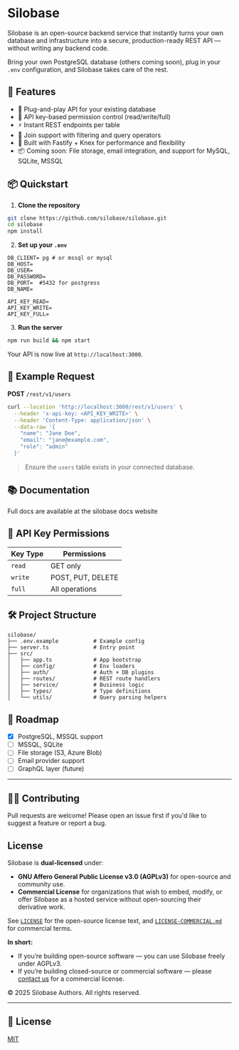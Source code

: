 # Silobase

Silobase is an open-source backend service that instantly turns your own database and infrastructure into a secure, production-ready REST API — without writing any backend code.

Bring your own PostgreSQL database (others coming soon), plug in your `.env` configuration, and Silobase takes care of the rest.


## 🚀 Features

- 🔌 Plug-and-play API for your existing database
- 🔐 API key-based permission control (read/write/full)
- ⚡️ Instant REST endpoints per table
- 🧩 Join support with filtering and query operators
- 🧱 Built with Fastify + Knex for performance and flexibility
- 📦 Coming soon: File storage, email integration, and support for MySQL, SQLite, MSSQL


## 📦 Quickstart

1. **Clone the repository**

```bash
git clone https://github.com/silobase/silobase.git
cd silobase
npm install
````

2. **Set up your `.env`**

```env
DB_CLIENT= pg # or mssql or mysql
DB_HOST=
DB_USER=
DB_PASSWORD=
DB_PORT=  #5432 for postgress
DB_NAME=

API_KEY_READ=
API_KEY_WRITE=
API_KEY_FULL=
```

3. **Run the server**

```bash
npm run build && npm start
```

Your API is now live at `http://localhost:3000`.


## 📘 Example Request

**POST** `/rest/v1/users`

```bash
curl --location 'http://localhost:3000/rest/v1/users' \
  --header 'x-api-key: <API_KEY_WRITE>' \
  --header 'Content-Type: application/json' \
  --data-raw '{
    "name": "Jane Doe",
    "email": "jane@example.com",
    "role": "admin"
  }'
```

> Ensure the `users` table exists in your connected database.

## 📚 Documentation

Full docs are available at the silobase docs website


## 🔐 API Key Permissions

| Key Type | Permissions         |
| -------- | ------------------- |
| `read`   | GET only            |
| `write`  | POST, PUT, DELETE |
| `full`   | All operations      |


## 🛠️ Project Structure

```
silobase/
├── .env.example           # Example config
├── server.ts              # Entry point
├── src/
│   ├── app.ts             # App bootstrap
│   ├── config/            # Env loaders
│   ├── auth/              # Auth + DB plugins
│   ├── routes/            # REST route handlers
│   ├── service/           # Business logic
│   ├── types/             # Type definitions
│   └── utils/             # Query parsing helpers
```

## 🧪 Roadmap

* [x] PostgreSQL, MSSQL support
* [ ] MSSQL, SQLite
* [ ] File storage (S3, Azure Blob)
* [ ] Email provider support
* [ ] GraphQL layer (future)

---

## 🧑‍💻 Contributing

Pull requests are welcome! Please open an issue first if you'd like to suggest a feature or report a bug.

## License

Silobase is **dual-licensed** under:

- **GNU Affero General Public License v3.0 (AGPLv3)** for open-source and community use.
- **Commercial License** for organizations that wish to embed, modify, or offer Silobase
  as a hosted service without open-sourcing their derivative work.

See [`LICENSE`](./LICENSE) for the open-source license text, and [`LICENSE-COMMERCIAL.md`](./LICENSE-COMMERCIAL.md) for commercial terms.

**In short:**
- If you’re building open-source software — you can use Silobase freely under AGPLv3.
- If you’re building closed-source or commercial software — please [contact us](mailto:licensing@silobase.io) for a commercial license.

© 2025 Silobase Authors. All rights reserved.


---

## 📄 License

[MIT](LICENSE)

